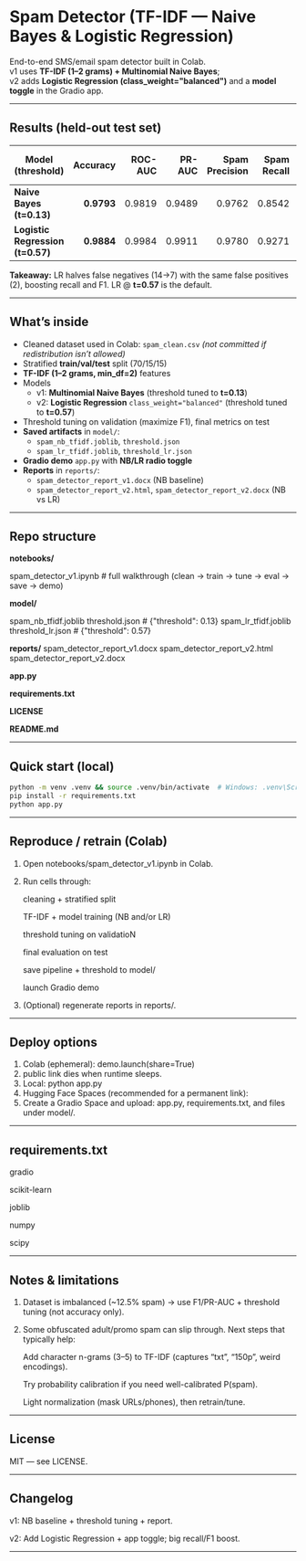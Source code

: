 # Spam Detector (TF-IDF — Naive Bayes & Logistic Regression)

End-to-end SMS/email spam detector built in Colab.  
v1 uses **TF-IDF (1–2 grams) + Multinomial Naive Bayes**;  
v2 adds **Logistic Regression (class_weight="balanced")** and a **model toggle** in the Gradio app.

---

## Results (held-out test set)

| Model (threshold) | Accuracy | ROC-AUC | PR-AUC | Spam Precision | Spam Recall | Spam F1 | Confusion (rows = actual) |
|---|---:|---:|---:|---:|---:|---:|---|
| **Naive Bayes (t=0.13)** | **0.9793** | 0.9819 | 0.9489 | 0.9762 | 0.8542 | 0.9111 | [[676, 2], [14, 82]] |
| **Logistic Regression (t=0.57)** | **0.9884** | 0.9984 | 0.9911 | 0.9780 | 0.9271 | 0.9519 | [[676, 2], [7, 89]] |

**Takeaway:** LR halves false negatives (14→7) with the same false positives (2), boosting recall and F1. LR @ **t=0.57** is the default.

---

## What’s inside

- Cleaned dataset used in Colab: `spam_clean.csv` *(not committed if redistribution isn’t allowed)*  
- Stratified **train/val/test** split (70/15/15)
- **TF-IDF (1–2 grams, min_df=2)** features
- Models  
  - v1: **Multinomial Naive Bayes** (threshold tuned to **t=0.13**)  
  - v2: **Logistic Regression** `class_weight="balanced"` (threshold tuned to **t=0.57**)
- Threshold tuning on validation (maximize F1), final metrics on test
- **Saved artifacts** in `model/`:
  - `spam_nb_tfidf.joblib`, `threshold.json`
  - `spam_lr_tfidf.joblib`, `threshold_lr.json`
- **Gradio demo** `app.py` with **NB/LR radio toggle**
- **Reports** in `reports/`:
  - `spam_detector_report_v1.docx` (NB baseline)
  - `spam_detector_report_v2.html`, `spam_detector_report_v2.docx` (NB vs LR)

---

## Repo structure

**notebooks/**

spam_detector_v1.ipynb # full walkthrough (clean → train → tune → eval → save → demo)

**model/**

spam_nb_tfidf.joblib
threshold.json # {"threshold": 0.13}
spam_lr_tfidf.joblib
threshold_lr.json # {"threshold": 0.57}

**reports/**
spam_detector_report_v1.docx
spam_detector_report_v2.html
spam_detector_report_v2.docx

**app.py**

**requirements.txt**

**LICENSE**

**README.md**

---

## Quick start (local)

```bash
python -m venv .venv && source .venv/bin/activate  # Windows: .venv\Scripts\activate
pip install -r requirements.txt
python app.py
```
---

## Reproduce / retrain (Colab)

1. Open notebooks/spam_detector_v1.ipynb in Colab.
  
2. Run cells through:
   
    cleaning + stratified split
   
    TF-IDF + model training (NB and/or LR)
   
    threshold tuning on validatioN
   
    final evaluation on test
   
    save pipeline + threshold to model/
   
    launch Gradio demo

3. (Optional) regenerate reports in reports/.

---

## Deploy options

1. Colab (ephemeral): demo.launch(share=True)
2. public link dies when runtime sleeps.
3. Local: python app.py
4. Hugging Face Spaces (recommended for a permanent link):
5. Create a Gradio Space and upload: app.py, requirements.txt, and files under model/.

---

## requirements.txt

gradio

scikit-learn

joblib

numpy

scipy

---

## Notes & limitations

1. Dataset is imbalanced (~12.5% spam) → use F1/PR-AUC + threshold tuning (not accuracy only).
2. Some obfuscated adult/promo spam can slip through. Next steps that typically help:
   
      Add character n-grams (3–5) to TF-IDF (captures “txt”, “150p”, weird encodings).
   
      Try probability calibration if you need well-calibrated P(spam).
   
      Light normalization (mask URLs/phones), then retrain/tune.

---

## License

MIT — see LICENSE.

---

## Changelog

v1: NB baseline + threshold tuning + report.

v2: Add Logistic Regression + app toggle; big recall/F1 boost.

---





